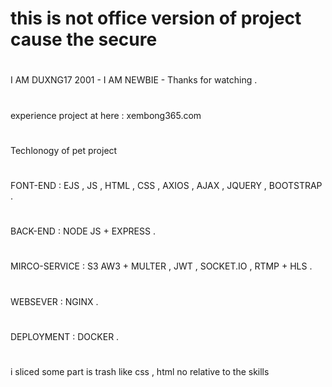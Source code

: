 # this is not office version of project cause the secure
#
I AM DUXNG17 2001 - I AM NEWBIE - Thanks for watching .
#
experience project at here : xembong365.com 
#
Techlonogy of pet project 
#
FONT-END : EJS , JS , HTML , CSS , AXIOS , AJAX , JQUERY , BOOTSTRAP  .
#
BACK-END : NODE JS + EXPRESS  . 
#
MIRCO-SERVICE : S3 AW3 + MULTER , JWT , SOCKET.IO , RTMP + HLS .
#
WEBSEVER : NGINX  .
#
DEPLOYMENT : DOCKER .
#
i sliced some part is trash like css , html no relative to the skills
